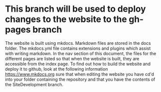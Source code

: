 # This branch will be used to deploy changes to the website to the gh-pages branch #
The website is built using mkdocs. Markdown files are stored in the docs folder. The mkdocs.yml file contains extensions and plugins which assist with writing markdown. In the nav section of this document, the files for the different pages are listed so that when the website is built, they are accessible from the index page.
To find out how to build the website and deploy it to github, look at the following information https://www.mkdocs.org sure that when editing the website you have cd'd into your folder containing the repository and that you have the contents of the SiteDevelopment branch.
